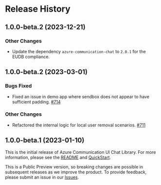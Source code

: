 # Release History

## 1.0.0-beta.2 (2023-12-21)

### Other Changes
- Update the dependency `azure-communication-chat` to `2.0.1` for the EUDB compliance. 


## 1.0.0-beta.2 (2023-03-01)

### Bugs Fixed
- Fixed an issue in demo app where sendbox does not appear to have sufficient padding. [#714](https://github.com/Azure/communication-ui-library-android/pull/714)
### Other Changes
- Refactored the internal logic for local user removal scenarios. [#711](https://github.com/Azure/communication-ui-library-android/pull/711)


## 1.0.0-beta.1 (2023-01-10)

This is the initial release of Azure Communication UI Chat Library. For more information, please see the [README][read_me] and [QuickStart][documentation].

This is a Public Preview version, so breaking changes are possible in subsequent releases as we improve the product. To provide feedback, please submit an issue in our [Issues](https://github.com/Azure/communication-ui-library-android/issues).

<!-- LINKS -->
[read_me]: https://github.com/Azure/communication-ui-library-android/blob/main/README.md
[documentation]: https://docs.microsoft.com/en-us/azure/communication-services/quickstarts/ui-library/get-started-chat-ui-library?tabs=kotlin&pivots=platform-android
